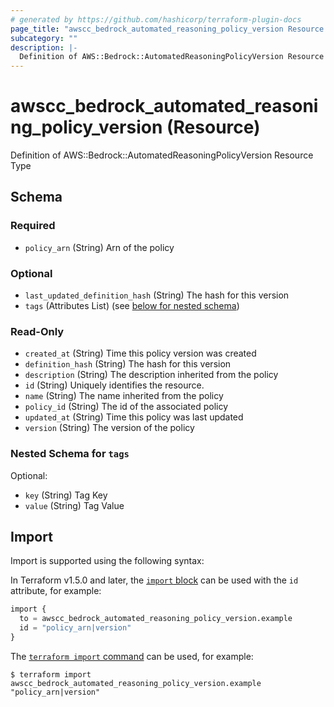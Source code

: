 ```yaml
---
# generated by https://github.com/hashicorp/terraform-plugin-docs
page_title: "awscc_bedrock_automated_reasoning_policy_version Resource - terraform-provider-awscc"
subcategory: ""
description: |-
  Definition of AWS::Bedrock::AutomatedReasoningPolicyVersion Resource Type
---
```


# awscc_bedrock_automated_reasoning_policy_version (Resource)

Definition of AWS::Bedrock::AutomatedReasoningPolicyVersion Resource Type



<!-- schema generated by tfplugindocs -->
## Schema

### Required

- `policy_arn` (String) Arn of the policy

### Optional

- `last_updated_definition_hash` (String) The hash for this version
- `tags` (Attributes List) (see [below for nested schema](#nestedatt--tags))

### Read-Only

- `created_at` (String) Time this policy version was created
- `definition_hash` (String) The hash for this version
- `description` (String) The description inherited from the policy
- `id` (String) Uniquely identifies the resource.
- `name` (String) The name inherited from the policy
- `policy_id` (String) The id of the associated policy
- `updated_at` (String) Time this policy was last updated
- `version` (String) The version of the policy

<a id="nestedatt--tags"></a>
### Nested Schema for `tags`

Optional:

- `key` (String) Tag Key
- `value` (String) Tag Value

## Import

Import is supported using the following syntax:

In Terraform v1.5.0 and later, the [`import` block](https://developer.hashicorp.com/terraform/language/import) can be used with the `id` attribute, for example:

```terraform
import {
  to = awscc_bedrock_automated_reasoning_policy_version.example
  id = "policy_arn|version"
}
```

The [`terraform import` command](https://developer.hashicorp.com/terraform/cli/commands/import) can be used, for example:

```shell
$ terraform import awscc_bedrock_automated_reasoning_policy_version.example "policy_arn|version"
```
